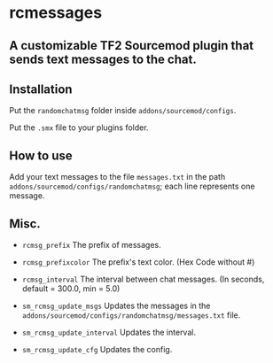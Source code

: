 # rcmessages
## A customizable TF2 Sourcemod plugin that sends text messages to the chat.

## Installation

Put the ``randomchatmsg`` folder inside ``addons/sourcemod/configs``.

Put the ``.smx`` file to your plugins folder.


## How to use

Add your text messages to the file ``messages.txt`` in the path ``addons/sourcemod/configs/randomchatmsg``; each line represents one message.

## Misc.

- ``rcmsg_prefix`` The prefix of messages.
- ``rcmsg_prefixcolor`` The prefix's text color. (Hex Code without #)
- ``rcmsg_interval`` The interval between chat messages. (In seconds, default = 300.0, min = 5.0)

- ``sm_rcmsg_update_msgs`` Updates the messages in the ``addons/sourcemod/configs/randomchatmsg/messages.txt`` file.
- ``sm_rcmsg_update_interval`` Updates the interval.
- ``sm_rcmsg_update_cfg`` Updates the config.
